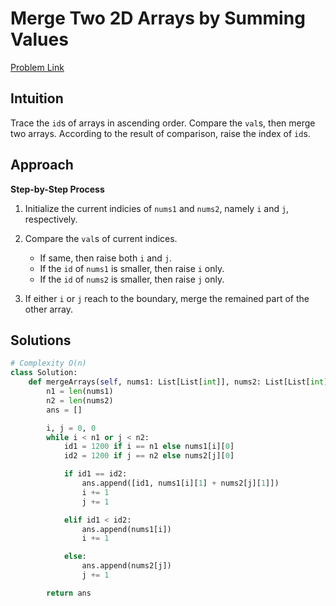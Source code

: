 **Merge Two 2D Arrays by Summing Values**
=
[Problem Link](https://leetcode.com/problems/merge-two-2d-arrays-by-summing-values/description)

## Intuition
Trace the `id`s of arrays in ascending order. Compare the `val`s, then merge two arrays. 
According to the result of comparison, raise the index of `id`s.

## Approach
**Step-by-Step Process**

1. Initialize the current indicies of `nums1` and `nums2`, namely `i` and `j`, respectively.

2. Compare the `val`s of current indices.
    - If same, then raise both `i` and `j`.
    - If the `id` of `nums1` is smaller, then raise `i` only.
    - If the `id` of `nums2` is smaller, then raise `j` only.

3. If either `i` or `j` reach to the boundary, merge the remained part of the other array.

## Solutions
```python
# Complexity O(n)
class Solution:
    def mergeArrays(self, nums1: List[List[int]], nums2: List[List[int]]) -> List[List[int]]:
        n1 = len(nums1)
        n2 = len(nums2)
        ans = []

        i, j = 0, 0
        while i < n1 or j < n2:
            id1 = 1200 if i == n1 else nums1[i][0]
            id2 = 1200 if j == n2 else nums2[j][0]

            if id1 == id2:
                ans.append([id1, nums1[i][1] + nums2[j][1]])
                i += 1
                j += 1

            elif id1 < id2:
                ans.append(nums1[i])
                i += 1

            else:
                ans.append(nums2[j])
                j += 1

        return ans
```
